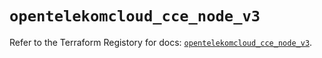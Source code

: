 # `opentelekomcloud_cce_node_v3`

Refer to the Terraform Registory for docs: [`opentelekomcloud_cce_node_v3`](https://registry.terraform.io/providers/opentelekomcloud/opentelekomcloud/1.35.11/docs/resources/cce_node_v3).
